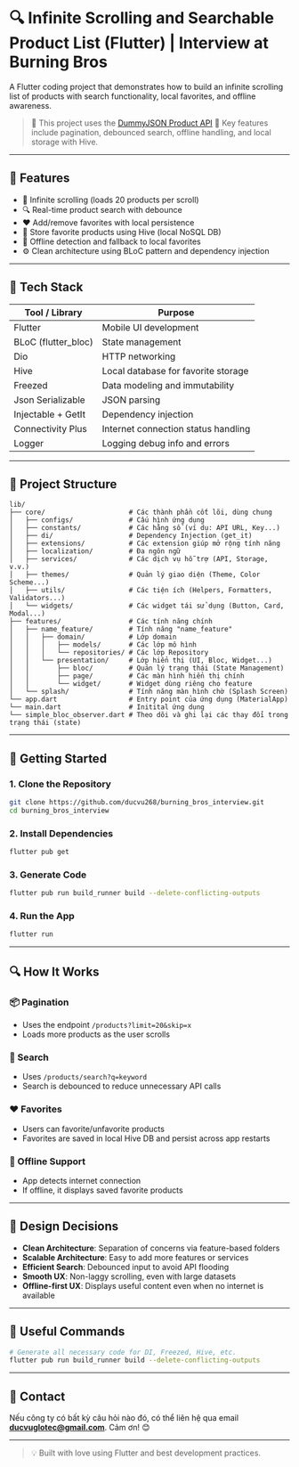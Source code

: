 # 🔍 Infinite Scrolling and Searchable Product List (Flutter) | Interview at Burning Bros

A Flutter coding project that demonstrates how to build an infinite scrolling list of products with search functionality, local favorites, and offline awareness.

> 📌 This project uses the [DummyJSON Product API](https://dummyjson.com/docs/products)
> 🎯 Key features include pagination, debounced search, offline handling, and local storage with Hive.

---

## 📱 Features

* 🔁 Infinite scrolling (loads 20 products per scroll)
* 🔍 Real-time product search with debounce
* ❤️ Add/remove favorites with local persistence
* 📂 Store favorite products using Hive (local NoSQL DB)
* 📶 Offline detection and fallback to local favorites
* ⚙️ Clean architecture using BLoC pattern and dependency injection

---

## 🧰 Tech Stack

| Tool / Library       | Purpose                             |
| -------------------- | ----------------------------------- |
| Flutter              | Mobile UI development               |
| BLoC (flutter\_bloc) | State management                    |
| Dio                  | HTTP networking                     |
| Hive                 | Local database for favorite storage |
| Freezed              | Data modeling and immutability      |
| Json Serializable    | JSON parsing                        |
| Injectable + GetIt   | Dependency injection                |
| Connectivity Plus    | Internet connection status handling |
| Logger               | Logging debug info and errors       |

---

## 📂 Project Structure

```
lib/
├── core/                     # Các thành phần cốt lõi, dùng chung
│   ├── configs/              # Cấu hình ứng dụng
│   ├── constants/            # Các hằng số (ví dụ: API URL, Key...)
│   ├── di/                   # Dependency Injection (get_it)
│   ├── extensions/           # Các extension giúp mở rộng tính năng
│   ├── localization/         # Đa ngôn ngữ
│   ├── services/             # Các dịch vụ hỗ trợ (API, Storage, v.v.)
│   ├── themes/               # Quản lý giao diện (Theme, Color Scheme...)
│   ├── utils/                # Các tiện ích (Helpers, Formatters, Validators...)
│   └── widgets/              # Các widget tái sử dụng (Button, Card, Modal...)
├── features/                 # Các tính năng chính
│   ├── name_feature/         # Tính năng "name_feature"
│   │   ├── domain/           # Lớp domain
│   │   │   ├── models/       # Các lớp mô hình
│   │   │   └── repositories/ # Các lớp Repository
│   │   └── presentation/     # Lớp hiển thị (UI, Bloc, Widget...)
│   │       ├── bloc/         # Quản lý trạng thái (State Management)
│   │       ├── page/         # Các màn hình hiển thị chính
│   │       └── widget/       # Widget dùng riêng cho feature
│   └── splash/               # Tính năng màn hình chờ (Splash Screen)
└── app.dart                  # Entry point của ứng dụng (MaterialApp)
└── main.dart                 # Initital ứng dụng
└── simple_bloc_observer.dart # Theo dõi và ghi lại các thay đổi trong trạng thái (state)
```

---

## 🚀 Getting Started

### 1. Clone the Repository

```bash
git clone https://github.com/ducvu268/burning_bros_interview.git
cd burning_bros_interview
```

### 2. Install Dependencies

```bash
flutter pub get
```

### 3. Generate Code

```bash
flutter pub run build_runner build --delete-conflicting-outputs
```

### 4. Run the App

```bash
flutter run
```

---

## 🔍 How It Works

### 📦 Pagination

* Uses the endpoint `/products?limit=20&skip=x`
* Loads more products as the user scrolls

### 🔎 Search

* Uses `/products/search?q=keyword`
* Search is debounced to reduce unnecessary API calls

### ❤️ Favorites

* Users can favorite/unfavorite products
* Favorites are saved in local Hive DB and persist across app restarts

### 📴 Offline Support

* App detects internet connection
* If offline, it displays saved favorite products

---

## 🎯 Design Decisions

* **Clean Architecture**: Separation of concerns via feature-based folders
* **Scalable Architecture**: Easy to add more features or services
* **Efficient Search**: Debounced input to avoid API flooding
* **Smooth UX**: Non-laggy scrolling, even with large datasets
* **Offline-first UX**: Displays useful content even when no internet is available

---


## 📝 Useful Commands

```bash
# Generate all necessary code for DI, Freezed, Hive, etc.
flutter pub run build_runner build --delete-conflicting-outputs
```

---

## 📧 Contact

Nếu công ty có bất kỳ câu hỏi nào đó, có thể liên hệ qua email **ducvuglotec@gmail.com**. Cảm ơn! 😊

---

> 💡 Built with love using Flutter and best development practices.
